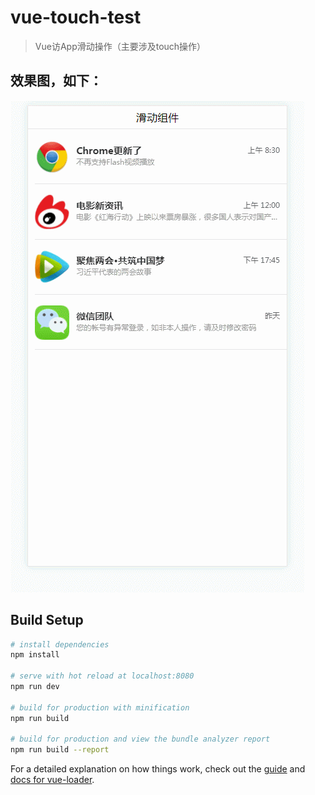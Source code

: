 # vue-touch-test

> Vue访App滑动操作（主要涉及touch操作）

## 效果图，如下：
![滑动效果图](https://github.com/sijinglei/vue-touch-test/blob/master/static/images/side.gif)

## Build Setup

``` bash
# install dependencies
npm install

# serve with hot reload at localhost:8080
npm run dev

# build for production with minification
npm run build

# build for production and view the bundle analyzer report
npm run build --report
```

For a detailed explanation on how things work, check out the [guide](http://vuejs-templates.github.io/webpack/) and [docs for vue-loader](http://vuejs.github.io/vue-loader).
